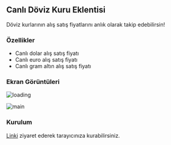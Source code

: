 


## Canlı Döviz Kuru Eklentisi

Döviz kurlarının alış satış fiyatlarını anlık olarak takip edebilirsin!

### Özellikler

- Canlı dolar alış satış fiyatı
- Canlı euro alış satış fiyatı
- Canlı gram altın alış satış fiyatı

### Ekran Görüntüleri
![loading](https://user-images.githubusercontent.com/10170618/79068039-85e87c80-7ccc-11ea-837d-69d22853f152.png)

![main](https://user-images.githubusercontent.com/10170618/79068050-926cd500-7ccc-11ea-8e2f-1ad4fb5314c9.png)


### Kurulum

[Linki](https://chrome.google.com/webstore/detail/canl%C4%B1-d%C3%B6viz-kuru/mplpnbpgmpelgijcanaljeoogpiblnaa) ziyaret ederek tarayıcınıza kurabilirsiniz.
